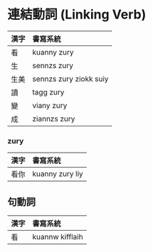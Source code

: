 # 連結動詞 (Linking Verb)

| 漢字 | 書寫系統 |
| :--- | :--- |
| 看 | kuanny zury |
| 生 | sennzs zury |
| 生美 | sennzs zury ziokk suiy |
| 讀 | tagg zury |
| 變 | viany zury |
| 成 | ziannzs zury |

### zury

| 漢字 | 書寫系統 |
| :--- | :--- |
| 看你 | kuanny zury liy |

## 句動詞

| 漢字 | 書寫系統 |
| :--- | :--- |
| 看 | kuannw kifflaih |
